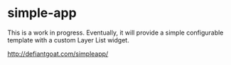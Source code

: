 # simple-app

This is a work in progress. Eventually, it will provide a simple configurable template with a custom Layer List widget.

http://defiantgoat.com/simpleapp/
